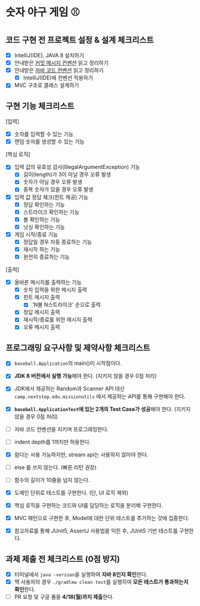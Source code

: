 # 숫자 야구 게임 ⚾️

## 코드 구현 전 프로젝트 설정 & 설계 체크리스트

- [X] IntelliJ(IDE), JAVA 8 설치하기
- [X] 안내받은 [커밋 메시지 컨벤션](https://gist.github.com/stephenparish/9941e89d80e2bc58a153) 읽고 정리하기
- [X] 안내받은 [자바 코드 컨벤션](https://github.com/woowacourse/woowacourse-docs/tree/master/styleguide/java) 읽고 정리하기
    - [X] IntelliJ(IDE)에 컨벤션 적용하기
- [X] MVC 구조로 클래스 설계하기

## 구현 기능 체크리스트

[입력]

- [X] 숫자를 입력할 수 있는 기능
- [X] 랜덤 숫자를 생성할 수 있는 기능

[핵심 로직]

- [X] 입력 값의 유효성 검사(IllegalArgumentException) 기능
    - [X] 길이(length)가 3이 아닐 경우 오류 발생
    - [X] 숫자가 아닐 경우 오류 발생
    - [X] 중복 숫자가 있을 경우 오류 발생
- [X] 입력 값 정답 체크(힌트 제공) 기능
    - [X] 정답 확인하는 기능
    - [X] 스트라이크 확인하는 기능
    - [X] 볼 확인하는 기능
    - [X] 낫싱 확인하는 기능
- [X] 게임 시작/종료 기능
    - [X] 정답일 경우 자동 종료하는 기능
    - [X] 재시작 하는 기능
    - [X] 완전히 종료하는 기능

[출력]

- [X] 올바른 메시지를 출력하는 기능
    - [X] 숫자 입력을 위한 메시지 출력
    - [X] 힌트 메시지 출력
        - [X] 'N볼 N스트라이크' 순으로 출력
    - [X] 정답 메시지 출력
    - [X] 재시작/종료를 위한 메시지 출력
    - [X] 오류 메시지 출력

## 프로그래밍 요구사항 및 제약사항 체크리스트

- [X] `baseball.Application`의 main()이 시작점이다.
- [X] **JDK 8 버전에서 실행 가능**해야 한다. (지키지 않을 경우 0점 처리)
- [X] JDK에서 제공하는 Random과 Scanner API 대신 `camp.nextstep.edu.missionutils` 에서 제공하는 API를 통해 구현해야 한다.
- [X] **`baseball.ApplicationTest`에 있는 2개의 Test Case가 성공**해야 한다. (지키지 않을 경우 0점 처리)


- [ ] 자바 코드 컨벤션을 지키며 프로그래밍한다.
- [ ] indent depth를 1까지만 허용한다.
- [X] 람다는 사용 가능하지만, stream api는 사용하지 않아야 한다.
- [ ] else 를 쓰지 않는다. (빠른 리턴 권장)
- [ ] 함수의 길이가 10줄을 넘지 않는다.

- [X] 도메인 단위로 테스트를 구현한다. (단, UI 로직 제외)
- [X] 핵심 로직을 구현하는 코드와 UI를 담당하는 로직을 분리해 구현한다.
- [X] MVC 패턴으로 구현한 후, Model에 대한 단위 테스트를 추가하는 것에 집중한다.
- [X] 참고자료를 통해 JUnit5, AssertJ 사용법을 익힌 후, JUnit5 기반 테스트를 구현한다.

## 과제 제출 전 체크리스트 (0점 방지)

- [X] 터미널에서 `java -version`을 실행하여 **자바 8인지 확인**한다.
- [X] 맥 사용자의 경우 `./gradlew clean test`를 실행히여 **모든 테스트가 통과하는지 확인**한다.
- [ ] PR 요청 및 구글 폼을 **4/18(월)까지 제출**한다.
